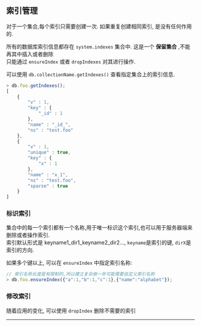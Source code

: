 ## 索引管理

对于一个集合,每个索引只需要创建一次. 如果重复创建相同索引, 是没有任何作用的.  

所有的数据库索引信息都存在 `system.indexes` 集合中. 这是一个 __保留集合__ ,不能再其中插入或者删除  
只能通过 `ensureIndex` 或者 `dropIndexes` 对其进行操作.  

可以使用 `db.collectionName.getIndexes()` 查看指定集合上的索引信息.  

```js
> db.foo.getIndexes();
[
	{
		"v" : 1,
		"key" : {
			"_id" : 1
		},
		"name" : "_id_",
		"ns" : "test.foo"
	},
	{
		"v" : 1,
		"unique" : true,
		"key" : {
			"x" : 1
		},
		"name" : "x_1",
		"ns" : "test.foo",
		"sparse" : true
	}
]
```


### 标识索引

集合中的每一个索引都有一个名称,用于唯一标识这个索引,也可以用于服务器端来删除或者操作索引.  
索引默认形式是 keyname1_dir1_keyname2_dir2..., `keyname`是索引的键, `dirX`是索引的方向.  

如果多个键以上, 可以在 `ensureIndex` 中指定索引名称:  

```js
// 索引名称长度是有限制的,所以建立复杂做一年可能需要自定义索引名称
> db.foo.ensureIndex({"a":1,"b":1,"c":1},{"name":"alphabet"});
```

### 修改索引

随着应用的变化, 可以使用 `dropIndex` 删除不需要的索引


- - -
